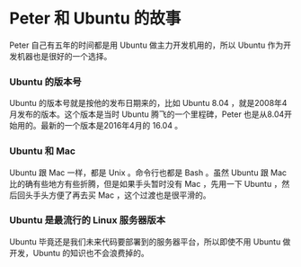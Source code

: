 # Peter 和 Ubuntu 的故事

Peter 自己有五年的时间都是用 Ubuntu 做主力开发机用的，所以  Ubuntu 作为开发机器也是很好的一个选择。


### Ubuntu 的版本号

Ubuntu 的版本号就是按他的发布日期来的，比如 Ubuntu 8.04 ，就是2008年4月发布的版本。这个版本是当时 Ubuntu 腾飞的一个里程碑，Peter 也是从8.04开始用的。最新的一个版本是2016年4月的 16.04 。

### Ubuntu 和 Mac

Ubuntu 跟 Mac 一样，都是 Unix 。命令行也都是 Bash 。虽然 Ubuntu 跟 Mac 比的确有些地方有些折腾，但是如果手头暂时没有 Mac ，先用一下 Ubuntu ，然后回头手头方便了再去买 Mac ，这个过渡也是很平滑的。

### Ubuntu 是最流行的 Linux 服务器版本

Ubuntu 毕竟还是我们未来代码要部署到的服务器平台，所以即使不用 Ubuntu 做开发，Ubuntu 的知识也不会浪费掉的。